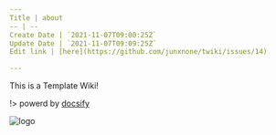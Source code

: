 ```yaml
---
Title | about
-- | --
Create Date | `2021-11-07T09:00:25Z`
Update Date | `2021-11-07T09:09:25Z`
Edit link | [here](https://github.com/junxnone/twiki/issues/14)

---
```

This is a Template Wiki! 

!> powerd by [docsify](https://docsify.js.org) 

![logo](https://docsify.js.org/_media/icon.svg ':size=300x300')

